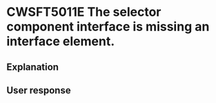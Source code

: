 # CWSFT5011E The selector component interface is missing an interface element.

## Explanation

## User response